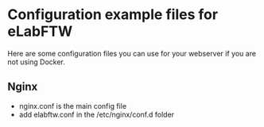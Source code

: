 # Configuration example files for eLabFTW

Here are some configuration files you can use for your webserver if you are not using Docker.

## Nginx

* nginx.conf is the main config file
* add elabftw.conf in the /etc/nginx/conf.d folder
